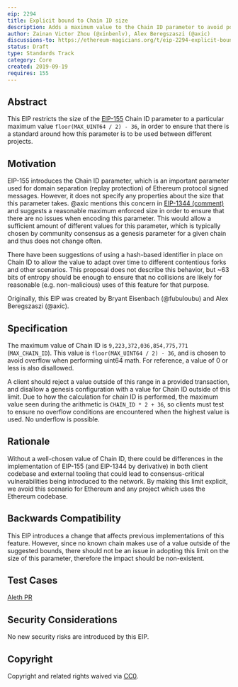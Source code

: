 ```yaml
---
eip: 2294
title: Explicit bound to Chain ID size
description: Adds a maximum value to the Chain ID parameter to avoid potential encoding issues that may occur when using large values of the parameter.
author: Zainan Victor Zhou (@xinbenlv), Alex Beregszaszi (@axic)
discussions-to: https://ethereum-magicians.org/t/eip-2294-explicit-bound-to-chain-id/11090
status: Draft
type: Standards Track
category: Core
created: 2019-09-19
requires: 155
---
```


## Abstract
This EIP restricts the size of the [EIP-155](./eip-155.md) Chain ID parameter to a particular maximum value `floor(MAX_UINT64 / 2) - 36`, in order to ensure that there is a standard around how this parameter is to be used between different projects.

## Motivation
EIP-155 introduces the Chain ID parameter, which is an important parameter used for domain separation (replay protection) of Ethereum protocol signed messages. However, it does not specify any properties about the size that this parameter takes. @axic mentions this concern in [EIP-1344 (comment)](https://ethereum-magicians.org/t/eip-1344-add-chain-id-opcode/1131/109) and suggests a reasonable maximum enforced size in order to ensure that there are no issues when encoding this parameter. This would allow a sufficient amount of different values for this parameter, which is typically chosen by community consensus as a genesis parameter for a given chain and thus does not change often.

There have been suggestions of using a hash-based identifier in place on Chain ID to allow the value to adapt over time to different contentious forks and other scenarios. This proposal does not describe this behavior, but ~63 bits of entropy should be enough to ensure that no collisions are likely for reasonable (e.g. non-malicious) uses of this feature for that purpose.

Originally, this EIP was created by Bryant Eisenbach (@fubuloubu) and Alex Beregszaszi (@axic).

## Specification
The maximum value of Chain ID is `9,223,372,036,854,775,771` (`MAX_CHAIN_ID`). This value is `floor(MAX_UINT64 / 2) - 36`, and is chosen to avoid overflow when performing uint64 math. For reference, a value of 0 or less is also disallowed.

A client should reject a value outside of this range in a provided transaction, and disallow a genesis configuration with a value for Chain ID outside of this limit. Due to how the calculation for chain ID is performed, the maximum value seen during the arithmetic is `CHAIN_ID * 2 + 36`, so clients must test to ensure no overflow conditions are encountered when the highest value is used. No underflow is possible.

## Rationale
Without a well-chosen value of Chain ID, there could be differences in the implementation of EIP-155 (and EIP-1344 by derivative) in both client codebase and external tooling that could lead to consensus-critical vulnerabilities being introduced to the network. By making this limit explicit, we avoid this scenario for Ethereum and any project which uses the Ethereum codebase.

## Backwards Compatibility
This EIP introduces a change that affects previous implementations of this feature. However, since no known chain makes use of a value outside of the suggested bounds, there should not be an issue in adopting this limit on the size of this parameter, therefore the impact should be non-existent.

## Test Cases
[Aleth PR](https://github.com/ethereum/aleth/pull/5742)

## Security Considerations
No new security risks are introduced by this EIP.

## Copyright
Copyright and related rights waived via [CC0](../LICENSE.md).
